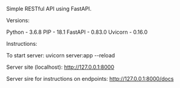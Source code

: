 Simple RESTful API using FastAPI.

Versions:

Python - 3.6.8
PIP - 18.1
FastAPI - 0.83.0
Uvicorn - 0.16.0

Instructions:

To start server: uvicorn server:app --reload

Server site (localhost): http://127.0.0.1:8000

Server sire for instructions on endpoints: http://127.0.0.1:8000/docs
